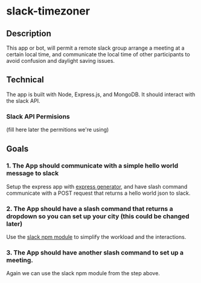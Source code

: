 # slack-timezoner
## Description
This app or bot, will permit a remote slack group arrange a meeting at a certain local time, and communicate the local time of other participants to avoid confusion and daylight saving issues. 

## Technical
The app is built with Node, Express.js, and MongoDB. It should interact with the slack API.
### Slack API Permisions
(fill here later the permitions we're using)

## Goals
### 1. The App should communicate with a simple hello world message to slack
Setup the express app with [express generator](https://expressjs.com/en/starter/generator.html), and have slash command communicate with a POST request that returns a hello world json to slack. 
### 2. The App should have a slash command that returns a dropdown so you can set up your city (this could be changed later)
Use the [slack npm module](https://www.npmjs.com/package/slack) to simplify the workload and the interactions. 
### 3. The App should have another slash command to set up a meeting. 
Again we can use the slack npm module from the step above. 
